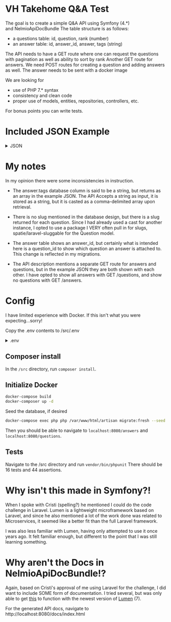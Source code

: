 # VH Takehome Q&A Test

The goal is to create a simple Q&A API using Symfony (4.\*) and NelmioApiDocBundle
The table structure is as follows:

- a questions table: id, question, rank (number)
- an answer table: id, answer_id, answer, tags (string)

The API needs to have a GET route where one can request the questions with pagination as well as ability to sort by rank
Another GET route for answers.
We need POST routes for creating a question and adding answers as well.
The answer needs to be sent with a docker image

We are looking for

- use of PHP 7.\* syntax
- consistency and clean code
- proper use of models, entities, repositories, controllers, etc.

For bonus points you can write tests.

# Included JSON Example

<details>
  <summary>JSON</summary>

```json
[
  {
    "id": 1,
    "question": "Question 1",
    "answers": [
      {
        "id": 1,
        "answer": "Answer 1",
        "rank": 3
      },
      {
        "id": 2,
        "answer": "Answer 2",
        "rank": 2
      }
    ],
    "tags": ["a", "b", "c"],
    "slug": "question_1"
  },
  {
    "id": 2,
    "question": "Question 2",
    "answers": [
      {
        "id": 1,
        "answer": "Answer 1",
        "rank": 3
      }
    ],
    "tags": ["a", "c"],
    "slug": "question_2"
  },
  {
    "id": 3,
    "question": "Question 3",
    "answers": [
      {
        "id": 1,
        "answer": "test",
        "rank": 3
      },
      {
        "id": 2,
        "answer": "test",
        "rank": 2
      }
    ],
    "tags": ["a"],
    "slug": "question_3"
  },
  {
    "id": 4,
    "question": "Question 4",
    "answers": [
      {
        "id": 1,
        "answer": "Answer 1",
        "rank": 3
      },
      {
        "id": 2,
        "answer": "Answer 2",
        "rank": 2
      },
      {
        "id": 3,
        "answer": "Answer 3",
        "rank": 2
      }
    ],
    "tags": ["c"],
    "slug": "question_4"
  },
  {
    "id": 5,
    "question": "Question 5",
    "answers": [
      {
        "id": 1,
        "answer": "Answer 1",
        "rank": 1
      },
      {
        "id": 2,
        "answer": "Answer 2",
        "rank": 4
      }
    ],
    "tags": ["d"],
    "slug": "question_5"
  },
  {
    "id": 6,
    "question": "Question 6",
    "answers": [
      {
        "id": 1,
        "answer": "Answer 1",
        "rank": 5
      }
    ],
    "tags": ["a", "b"],
    "slug": "question_6"
  }
]
```

</details>

# My notes

In my opinion there were some inconsistencies in instruction.

- The answer.tags database column is said to be a string, but returns as an array in the example JSON. The API Accepts a string as input, it is stored as a string, but it is casted as a comma-delimited array upon retrieval.

- There is no slug mentioned in the database design, but there is a slug returned for each question. Since I had already used a cast for another instance, I opted to use a package I VERY often pull in for slugs, spatie/laravel-sluggable for the Question model.

- The answer table shows an answer_id, but certainly what is intended here is a question_id to show which question an answer is attached to. This change is reflected in my migrations.

- The API description mentions a separate GET route for answers and questions, but in the example JSON they are both shown with each other. I have opted to show all answers with GET /questions, and show no questions with GET /answers.

# Config

I have limited experience with Docker. If this isn't what you were expecting...sorry!

Copy the .env contents to /src/.env

<details>
  <summary>.env</summary>

```env
APP_NAME="Vehicle History Q&A Challenge"
APP_ENV=local
APP_KEY=
APP_DEBUG=true
APP_URL=http://localhost:8080
APP_TIMEZONE=UTC

LOG_CHANNEL=stack
LOG_SLACK_WEBHOOK_URL=

DB_CONNECTION=mysql
DB_HOST=mysql
DB_PORT=3306
DB_DATABASE=homestead
DB_USERNAME=homestead
DB_PASSWORD=secret

CACHE_DRIVER=file
QUEUE_CONNECTION=sync
```

</details>

## Composer install

In the `/src` directory, run `composer install`.

## Initialize Docker

```bash
docker-compose build
docker-composer up -d
```

Seed the database, if desired

```bash
docker-compose exec php php /var/www/html/artisan migrate:fresh --seed
```

Then you should be able to navigate to `localhost:8080/answers` and `localhost:8080/questions`.

## Tests

Navigate to the /src directory and run `vendor/bin/phpunit`
There should be 16 tests and 44 assertions.

# Why isn't this made in Symfony?!

When I spoke with Cristi (spelling?) he mentioned I could do the code challenge in Laravel. Lumen is a lightweight microframework based on Laravel, and since he also mentioned a lot of the work done was related to Microservices, it seemed like a better fit than the full Laravel framework.

I was also less familiar with Lumen, having only attempted to use it once years ago. It felt familiar enough, but different to the point that I was still learning something.

# Why aren't the Docs in NelmioApiDocBundle!?

Again, based on Cristi's approval of me using Laravel for the challenge, I did want to include SOME form of documentation. I tried several, but was only able to get [this](https://github.com/mpociot/laravel-apidoc-generator) to function with the newest version of [Lumen](https://lumen.laravel.com/) (7).

For the generated API docs, navigate to http://localhost:8080/docs/index.html

